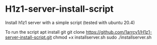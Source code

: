 # H1z1-server-install-script
Install h1z1 server with a simple script (tested with ubuntu 20.4)

To run the script 
apt install git
git clone https://github.com/1arrcy1/H1z1-server-install-script.git
chmod +x installserver.sh
sudo ./installserver.sh
